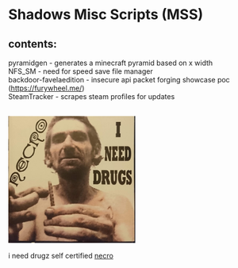 # Shadows Misc Scripts (MSS)

## contents:

pyramidgen - generates a minecraft pyramid based on x width<br>
NFS_SM - need for speed save file manager<br>
backdoor-favelaedition - insecure api packet forging showcase poc (https://furywheel.me/)<br>
SteamTracker - scrapes steam profiles for updates

<br>
<img style="height:256px; width:256px;" src="cover.jpeg" alt="i need drugs certified!!!" />
<br>
<p>i need drugz self certified <a href="https://www.youtube.com/channel/UCciZcZjvYjz7jpiCraADPHg">necro</a></p>
